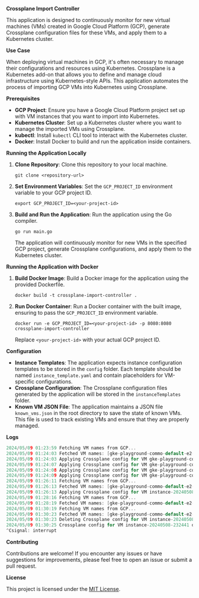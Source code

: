**Crossplane Import Controller**

This application is designed to continuously monitor for new virtual machines (VMs) created in Google Cloud Platform (GCP), generate Crossplane configuration files for these VMs, and apply them to a Kubernetes cluster.

**Use Case**

When deploying virtual machines in GCP, it's often necessary to manage their configurations and resources using Kubernetes. Crossplane is a Kubernetes add-on that allows you to define and manage cloud infrastructure using Kubernetes-style APIs. This application automates the process of importing GCP VMs into Kubernetes using Crossplane.

**Prerequisites**

- **GCP Project**: Ensure you have a Google Cloud Platform project set up with VM instances that you want to import into Kubernetes.
- **Kubernetes Cluster**: Set up a Kubernetes cluster where you want to manage the imported VMs using Crossplane.
- **kubectl**: Install `kubectl` CLI tool to interact with the Kubernetes cluster.
- **Docker**: Install Docker to build and run the application inside containers.

**Running the Application Locally**

1. **Clone Repository**: Clone this repository to your local machine.

   ```
   git clone <repository-url>
   ```

2. **Set Environment Variables**: Set the `GCP_PROJECT_ID` environment variable to your GCP project ID.

   ```
   export GCP_PROJECT_ID=<your-project-id>
   ```

3. **Build and Run the Application**: Run the application using the Go compiler.

   ```
   go run main.go
   ```

   The application will continuously monitor for new VMs in the specified GCP project, generate Crossplane configurations, and apply them to the Kubernetes cluster.

**Running the Application with Docker**

1. **Build Docker Image**: Build a Docker image for the application using the provided Dockerfile.

   ```
   docker build -t crossplane-import-controller .
   ```

2. **Run Docker Container**: Run a Docker container with the built image, ensuring to pass the `GCP_PROJECT_ID` environment variable.

   ```
   docker run -e GCP_PROJECT_ID=<your-project-id> -p 8080:8080 crossplane-import-controller
   ```

   Replace `<your-project-id>` with your actual GCP project ID.

**Configuration**

- **Instance Templates**: The application expects instance configuration templates to be stored in the `config` folder. Each template should be named `instance_template.yaml` and contain placeholders for VM-specific configurations.
- **Crossplane Configuration**: The Crossplane configuration files generated by the application will be stored in the `instanceTemplates` folder.
- **Known VM JSON File**: The application maintains a JSON file `known_vms.json` in the root directory to save the state of known VMs. This file is used to track existing VMs and ensure that they are properly managed.

**Logs**

```go
2024/05/09 01:23:59 Fetching VM names from GCP...
2024/05/09 01:24:03 Fetched VM names: [gke-playground-commo-default-e2-stand-e4ac95ff-010p gke-playground-commo-tooling-e2-stand-1001f6aa-5g0c gke-playground-commo-tooling-e2-stand-1001f6aa-vqod gke-playground-commo-tooling-e2-stand-1001f6aa-xinv]
2024/05/09 01:24:03 Applying Crossplane config for VM gke-playground-commo-default-e2-stand-e4ac95ff-010p...
2024/05/09 01:24:07 Applying Crossplane config for VM gke-playground-commo-tooling-e2-stand-1001f6aa-5g0c...
2024/05/09 01:24:08 Applying Crossplane config for VM gke-playground-commo-tooling-e2-stand-1001f6aa-vqod...
2024/05/09 01:24:09 Applying Crossplane config for VM gke-playground-commo-tooling-e2-stand-1001f6aa-xinv...
2024/05/09 01:26:11 Fetching VM names from GCP...
2024/05/09 01:26:13 Fetched VM names: [gke-playground-commo-default-e2-stand-e4ac95ff-010p gke-playground-commo-tooling-e2-stand-1001f6aa-5g0c gke-playground-commo-tooling-e2-stand-1001f6aa-vqod gke-playground-commo-tooling-e2-stand-1001f6aa-xinv instance-20240508-232441]
2024/05/09 01:26:13 Applying Crossplane config for VM instance-20240508-232441...
2024/05/09 01:28:16 Fetching VM names from GCP...
2024/05/09 01:28:19 Fetched VM names: [gke-playground-commo-default-e2-stand-e4ac95ff-010p gke-playground-commo-tooling-e2-stand-1001f6aa-5g0c gke-playground-commo-tooling-e2-stand-1001f6aa-vqod gke-playground-commo-tooling-e2-stand-1001f6aa-xinv instance-20240508-232441]
2024/05/09 01:30:19 Fetching VM names from GCP...
2024/05/09 01:30:23 Fetched VM names: [gke-playground-commo-default-e2-stand-e4ac95ff-010p gke-playground-commo-tooling-e2-stand-1001f6aa-5g0c gke-playground-commo-tooling-e2-stand-1001f6aa-vqod gke-playground-commo-tooling-e2-stand-1001f6aa-xinv]
2024/05/09 01:30:23 Deleting Crossplane config for VM instance-20240508-232441...
2024/05/09 01:30:25 Crossplane config for VM instance-20240508-232441 deleted successfully
^Csignal: interrupt
```


**Contributing**

Contributions are welcome! If you encounter any issues or have suggestions for improvements, please feel free to open an issue or submit a pull request.

**License**

This project is licensed under the [MIT License](LICENSE).